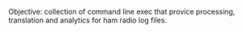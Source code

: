 Objective:
collection of command line exec that provice processing, translation and analytics for ham radio log files. 

